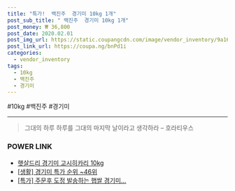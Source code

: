 ```yaml
--- 
title: "특가!  백진주  경기미 10kg 1개" 
post_sub_title: " 백진주  경기미 10kg 1개" 
post_money: ₩ 36,800 
post_date: 2020.02.01 
post_img_url: https://static.coupangcdn.com/image/vendor_inventory/9a16/3889c31e90f9f5b6ab16b2974b7d8d5efcb50cc0ef86e6673d7909744b73.jpg 
post_link_url: https://coupa.ng/bnPd1i 
categories: 
  - vendor_inventory 
tags: 
  - 10kg 
  - 백진주 
  - 경기미 
--- 
```

  #10kg #백진주 #경기미 
<hr> 

> 그대의 하루 하루를 그대의 마지막 날이라고 생각하라 – 호라티우스 


### POWER LINK

* <a href="https://blog.naver.com/fasyy4321/221792233941" target="_blank">햇살드리 경기미 고시히카리 10kg</a>
* <a href="https://blog.naver.com/sakai111/221792017760" target="_blank"> [생활] 경기미 특가 순위 ~46위</a>
* <a href="https://blog.naver.com/an0733/221792821366" target="_blank">[특가] 주문후 도정 발송하는 햅쌀 경기미...</a>
